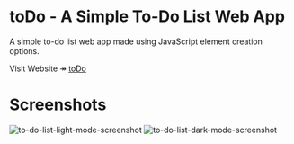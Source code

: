 # toDo - A Simple To-Do List Web App
A simple to-do list web app made using JavaScript element creation options.

Visit Website ↠ [toDo](https://kshitizrohilla.github.io/to-do-list/)

# Screenshots
![to-do-list-light-mode-screenshot](https://kshitizrohilla.github.io/to-do-list/media/to-do-list-light-mode-screenshot.png)
![to-do-list-dark-mode-screenshot](https://kshitizrohilla.github.io/to-do-list/media/to-do-list-dark-mode-screenshot.png)
